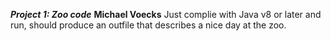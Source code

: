 ***Project 1: Zoo code***
**Michael Voecks** 
Just complie with Java v8 or later and run, should produce an outfile that describes a nice day at the zoo.

